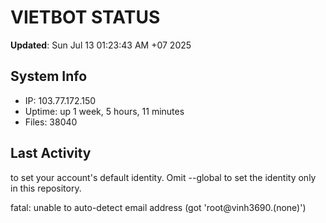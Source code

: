 # VIETBOT STATUS
**Updated**: Sun Jul 13 01:23:43 AM +07 2025

## System Info
- IP: 103.77.172.150
- Uptime: up 1 week, 5 hours, 11 minutes
- Files: 38040

## Last Activity

to set your account's default identity.
Omit --global to set the identity only in this repository.

fatal: unable to auto-detect email address (got 'root@vinh3690.(none)')
